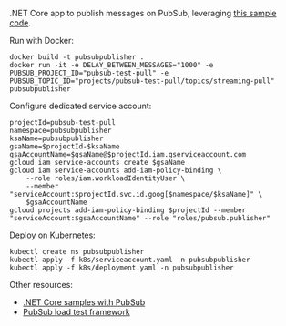 .NET Core app to publish messages on PubSub, leveraging [this sample code](https://cloud.google.com/pubsub/docs/publisher#c).

Run with Docker:
```
docker build -t pubsubpublisher .
docker run -it -e DELAY_BETWEEN_MESSAGES="1000" -e PUBSUB_PROJECT_ID="pubsub-test-pull" -e PUBSUB_TOPIC_ID="projects/pubsub-test-pull/topics/streaming-pull" pubsubpublisher
```

Configure dedicated service account:
```
projectId=pubsub-test-pull
namespace=pubsubpublisher
ksaName=pubsubpublisher
gsaName=$projectId-$ksaName
gsaAccountName=$gsaName@$projectId.iam.gserviceaccount.com
gcloud iam service-accounts create $gsaName
gcloud iam service-accounts add-iam-policy-binding \
    --role roles/iam.workloadIdentityUser \
    --member "serviceAccount:$projectId.svc.id.goog[$namespace/$ksaName]" \
    $gsaAccountName
gcloud projects add-iam-policy-binding $projectId --member "serviceAccount:$gsaAccountName" --role "roles/pubsub.publisher"
```

Deploy on Kubernetes:
```
kubectl create ns pubsubpublisher
kubectl apply -f k8s/serviceaccount.yaml -n pubsubpublisher
kubectl apply -f k8s/deployment.yaml -n pubsubpublisher
```

Other resources:
- [.NET Core samples with PubSub](https://github.com/GoogleCloudPlatform/dotnet-docs-samples/tree/master/pubsub/api/Pubsub.Samples)
- [PubSub load test framework](https://github.com/GoogleCloudPlatform/pubsub/tree/master/load-test-framework/)